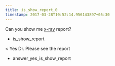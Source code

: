 ```yaml
---
title: is_show_report_0
timestamp: 2017-03-28T10:52:14.956143897+05:30
---
```


Can you show me [x-ray](report) report?
* is_show_report

< Yes Dr. Please see the report
* answer_yes_is_show_report

